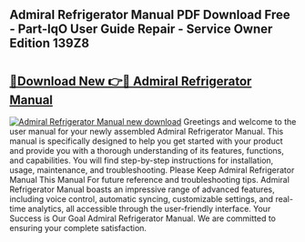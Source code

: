 ## Admiral Refrigerator Manual PDF Download Free - Part-lqO User Guide Repair - Service Owner Edition 139Z8

# <h2><a href="http://bc15243.oget.top/?id=Admiral+Refrigerator+Manual">🔗Download New 👉🔴 Admiral Refrigerator Manual</a></h2>

[![Admiral Refrigerator Manual new download](https://i.imgur.com/5g1atiW.png)](http://bc15243.oget.top/?id=Admiral+Refrigerator+Manual)
Greetings and welcome to the user manual for your newly assembled Admiral Refrigerator Manual. This manual is specifically designed to help you get started with your product and provide you with a thorough understanding of its features, functions, and capabilities. You will find step-by-step instructions for installation, usage, maintenance, and troubleshooting. Please Keep Admiral Refrigerator Manual This Manual For future reference and troubleshooting tips. Admiral Refrigerator Manual boasts an impressive range of advanced features, including voice control, automatic syncing, customizable settings, and real-time analytics, all accessible through the user-friendly interface. Your Success is Our Goal Admiral Refrigerator Manual. We are committed to ensuring your complete satisfaction.
